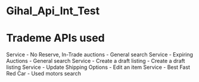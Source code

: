 # Gihal_Api_Int_Test
# Trademe APIs used
Service - No Reserve, In-Trade auctions - General search
Service - Expiring Auctions - General search
Service - Create a draft listing - Create a draft listing
Service - Update Shipping Options - Edit an item
Service - Best Fast Red Car - Used motors search
